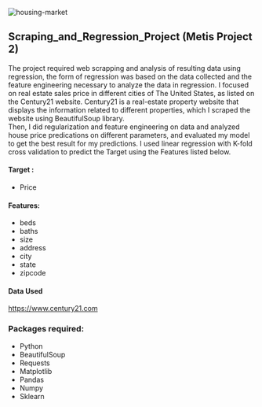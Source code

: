 ![housing-market](https://user-images.githubusercontent.com/42986304/163648924-4c9a4c01-e824-4405-a2c6-bc087a91437c.jpeg)

## Scraping_and_Regression_Project (Metis Project 2)

The project required web scrapping and analysis of resulting data using regression, the form of regression was based on the data collected and the feature engineering necessary to analyze the data in regression.
I focused on real estate sales price in different cities of The United States, as listed on the Century21 website. Century21 is a real-estate property website that displays the information related to different properties, which I scraped the website using BeautifulSoup library.  
Then, I did regularization and feature engineering on data and analyzed house price predications on different parameters, and evaluated my model to get the best result for my predictions. I used linear regression with K-fold cross validation to predict the Target using the Features listed below.

#### Target :
- Price
#### Features:
-   beds
- 	baths	
- 	size	
- 	address	
- 	city	
- 	state	
- 	zipcode


#### Data Used
https://www.century21.com 


### Packages required:
- Python 
- BeautifulSoup
- Requests
- Matplotlib
- Pandas
- Numpy
- Sklearn



